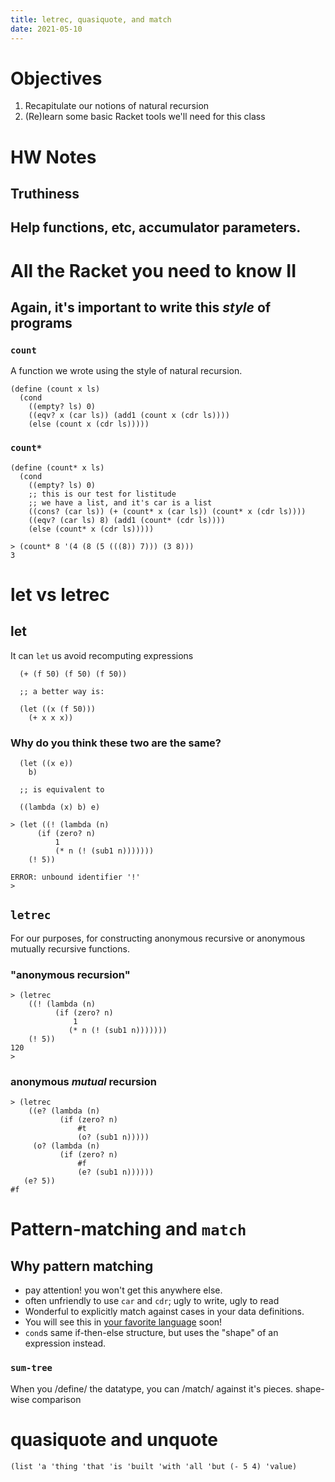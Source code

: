 ```yaml
---
title: letrec, quasiquote, and match
date: 2021-05-10
---
```


# Objectives 

  1. Recapitulate our notions of natural recursion
  1. (Re)learn some basic Racket tools we'll need for this class

# HW Notes

## Truthiness
## Help functions, etc, accumulator parameters. 

# All the Racket you need to know II

## Again, it's important to write this *style* of programs

### `count`

A function we wrote using the style of natural recursion.

```racket
(define (count x ls)
  (cond
    ((empty? ls) 0)
    ((eqv? x (car ls)) (add1 (count x (cdr ls))))
    (else (count x (cdr ls)))))
```

### `count*`

```racket
(define (count* x ls)
  (cond
    ((empty? ls) 0)
    ;; this is our test for listitude 
    ;; we have a list, and it's car is a list
    ((cons? (car ls)) (+ (count* x (car ls)) (count* x (cdr ls))))
    ((eqv? (car ls) 8) (add1 (count* (cdr ls))))
    (else (count* x (cdr ls)))))
```

```racket
> (count* 8 '(4 (8 (5 (((8)) 7))) (3 8)))
3
```

#  let vs letrec 

## let 

It can `let` us avoid recomputing expressions

```racket
  (+ (f 50) (f 50) (f 50))

  ;; a better way is:

  (let ((x (f 50)))
    (+ x x x))
```

### Why do you think these two are the same?

```racket
  (let ((x e))
    b)

  ;; is equivalent to

  ((lambda (x) b) e)
```

```racket
> (let ((! (lambda (n)
      (if (zero? n) 
          1
          (* n (! (sub1 n)))))))
    (! 5))

ERROR: unbound identifier '!'
> 
```
   
## `letrec` 

For our purposes, for constructing anonymous recursive or anonymous mutually recursive functions.

### "anonymous recursion"

```racket
> (letrec 
    ((! (lambda (n)
          (if (zero? n) 
              1
             (* n (! (sub1 n)))))))
    (! 5))
120
>
```

### anonymous *mutual* recursion 

```racket
> (letrec 
    ((e? (lambda (n)
           (if (zero? n) 
               #t
        	   (o? (sub1 n)))))
     (o? (lambda (n)
           (if (zero? n) 
               #f
               (e? (sub1 n))))))
   (e? 5))
#f
```


# Pattern-matching and `match`

## Why pattern matching
   - pay attention! you won't get this anywhere else.
   - often unfriendly to use `car` and `cdr`; ugly to write, ugly to read 
   - Wonderful to explicitly match against cases in your data definitions. 
   - You will see this in [your favorite language](https://www.python.org/dev/peps/pep-0636/) soon!
   - `cond`s same if-then-else structure, but uses the "shape" of an expression instead.


### `sum-tree` 

When you /define/ the datatype, you can /match/ against it's pieces.
shape-wise comparison

# quasiquote and unquote

  `(list 'a 'thing 'that 'is 'built 'with 'all 'but (- 5 4) 'value)`



